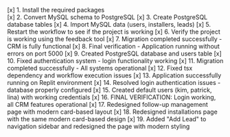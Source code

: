[x] 1. Install the required packages  
[x] 2. Convert MySQL schema to PostgreSQL
[x] 3. Create PostgreSQL database tables
[x] 4. Import MySQL data (users, installers, leads)
[x] 5. Restart the workflow to see if the project is working
[x] 6. Verify the project is working using the feedback tool
[x] 7. Migration completed successfully - CRM is fully functional
[x] 8. Final verification - Application running without errors on port 5000
[x] 9. Created PostgreSQL database and users table
[x] 10. Fixed authentication system - login functionality working
[x] 11. Migration completed successfully - All systems operational
[x] 12. Fixed tsx dependency and workflow execution issues
[x] 13. Application successfully running on Replit environment
[x] 14. Resolved login authentication issues - database properly configured
[x] 15. Created default users (kim, patrick, lina) with working credentials
[x] 16. FINAL VERIFICATION: Login working, all CRM features operational
[x] 17. Redesigned follow-up management page with modern card-based layout
[x] 18. Redesigned installations page with the same modern card-based design
[x] 19. Added "Add Lead" to navigation sidebar and redesigned the page with modern styling